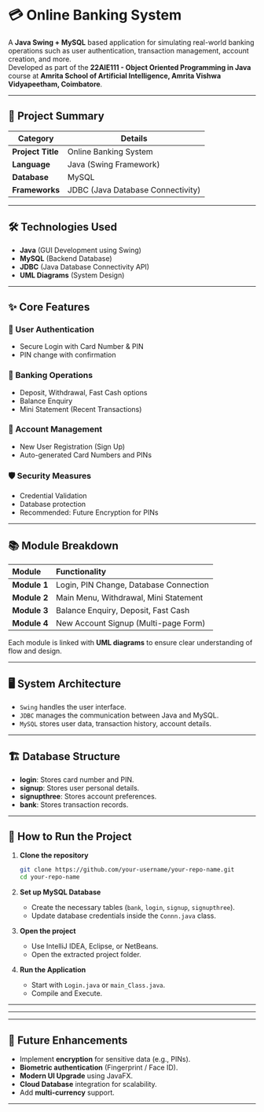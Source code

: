 # 💳 Online Banking System

A **Java Swing + MySQL** based application for simulating real-world banking operations such as user authentication, transaction management, account creation, and more.  
Developed as part of the **22AIE111 - Object Oriented Programming in Java** course at **Amrita School of Artificial Intelligence, Amrita Vishwa Vidyapeetham, Coimbatore**.

---

## 📌 Project Summary

| Category         | Details                                     |
|------------------|---------------------------------------------|
| **Project Title** | Online Banking System                      |
| **Language**      | Java (Swing Framework)                     |
| **Database**      | MySQL                                       |
| **Frameworks**    | JDBC (Java Database Connectivity)          |


---

## 🛠️ Technologies Used

- **Java** (GUI Development using Swing)
- **MySQL** (Backend Database)
- **JDBC** (Java Database Connectivity API)
- **UML Diagrams** (System Design)

---

## ✨ Core Features

### 🔐 User Authentication
- Secure Login with Card Number & PIN
- PIN change with confirmation

### 🏦 Banking Operations
- Deposit, Withdrawal, Fast Cash options
- Balance Enquiry
- Mini Statement (Recent Transactions)

### 📝 Account Management
- New User Registration (Sign Up)
- Auto-generated Card Numbers and PINs

### 🛡️ Security Measures
- Credential Validation
- Database protection
- Recommended: Future Encryption for PINs

---

## 📚 Module Breakdown

| Module | Functionality |
|:-------|:--------------|
| **Module 1** | Login, PIN Change, Database Connection |
| **Module 2** | Main Menu, Withdrawal, Mini Statement |
| **Module 3** | Balance Enquiry, Deposit, Fast Cash |
| **Module 4** | New Account Signup (Multi-page Form) |

Each module is linked with **UML diagrams** to ensure clear understanding of flow and design.

---

## 🖥️ System Architecture

- `Swing` handles the user interface.
- `JDBC` manages the communication between Java and MySQL.
- `MySQL` stores user data, transaction history, account details.

---

## 🏗️ Database Structure

- **login**: Stores card number and PIN.
- **signup**: Stores user personal details.
- **signupthree**: Stores account preferences.
- **bank**: Stores transaction records.

---

## 🚀 How to Run the Project

1. **Clone the repository**
    ```bash
    git clone https://github.com/your-username/your-repo-name.git
    cd your-repo-name
    ```

2. **Set up MySQL Database**
   - Create the necessary tables (`bank`, `login`, `signup`, `signupthree`).
   - Update database credentials inside the `Connn.java` class.

3. **Open the project**
   - Use IntelliJ IDEA, Eclipse, or NetBeans.
   - Open the extracted project folder.

4. **Run the Application**
   - Start with `Login.java` or `main_Class.java`.
   - Compile and Execute.

---

---



---

## 🎯 Future Enhancements

- Implement **encryption** for sensitive data (e.g., PINs).
- **Biometric authentication** (Fingerprint / Face ID).
- **Modern UI Upgrade** using JavaFX.
- **Cloud Database** integration for scalability.
- Add **multi-currency** support.

---


